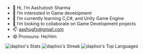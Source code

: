 - 👋 Hi, I’m Aashutosh Sharma
- 👀 I’m interested in Game development
- 🌱 I’m currently learning C,C#, and Unity Game Engine
- 💞️ I’m looking to collaborate on Game Development projects
- 📫 aashugfx@gmail.com
- 😄 Pronouns: He/Him

![daplixo's Stats](https://github-readme-stats.vercel.app/api?username=daplixo&theme=tokyonight&show_icons=true&hide_border=true&count_private=true)
![daplixo's Streak](https://github-readme-streak-stats.herokuapp.com/?user=daplixo&theme=tokyonight&hide_border=true)
![daplixo's Top Languages](https://github-readme-stats.vercel.app/api/top-langs/?username=daplixo&theme=tokyonight&show_icons=true&hide_border=true&layout=compact)

